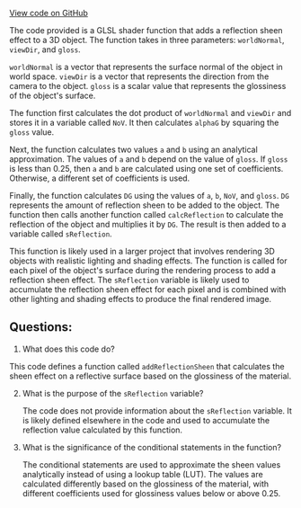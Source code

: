 [View code on GitHub](https://github.com/playcanvas/engine/src/scene/shader-lib/chunks/lit/frag/reflectionSheen.js)

The code provided is a GLSL shader function that adds a reflection sheen effect to a 3D object. The function takes in three parameters: `worldNormal`, `viewDir`, and `gloss`. 

`worldNormal` is a vector that represents the surface normal of the object in world space. `viewDir` is a vector that represents the direction from the camera to the object. `gloss` is a scalar value that represents the glossiness of the object's surface.

The function first calculates the dot product of `worldNormal` and `viewDir` and stores it in a variable called `NoV`. It then calculates `alphaG` by squaring the `gloss` value.

Next, the function calculates two values `a` and `b` using an analytical approximation. The values of `a` and `b` depend on the value of `gloss`. If `gloss` is less than 0.25, then `a` and `b` are calculated using one set of coefficients. Otherwise, a different set of coefficients is used. 

Finally, the function calculates `DG` using the values of `a`, `b`, `NoV`, and `gloss`. `DG` represents the amount of reflection sheen to be added to the object. The function then calls another function called `calcReflection` to calculate the reflection of the object and multiplies it by `DG`. The result is then added to a variable called `sReflection`.

This function is likely used in a larger project that involves rendering 3D objects with realistic lighting and shading effects. The function is called for each pixel of the object's surface during the rendering process to add a reflection sheen effect. The `sReflection` variable is likely used to accumulate the reflection sheen effect for each pixel and is combined with other lighting and shading effects to produce the final rendered image.
## Questions: 
 1. What does this code do?
   
   This code defines a function called `addReflectionSheen` that calculates the sheen effect on a reflective surface based on the glossiness of the material.

2. What is the purpose of the `sReflection` variable?
   
   The code does not provide information about the `sReflection` variable. It is likely defined elsewhere in the code and used to accumulate the reflection value calculated by this function.

3. What is the significance of the conditional statements in the function?
   
   The conditional statements are used to approximate the sheen values analytically instead of using a lookup table (LUT). The values are calculated differently based on the glossiness of the material, with different coefficients used for glossiness values below or above 0.25.